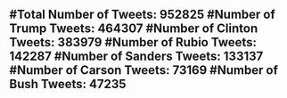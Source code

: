 #Total Number of Tweets: 952825 
#Number of Trump Tweets: 464307
#Number of Clinton Tweets: 383979
#Number of Rubio Tweets: 142287
#Number of Sanders Tweets: 133137
#Number of Carson Tweets: 73169
#Number of Bush Tweets: 47235
---
